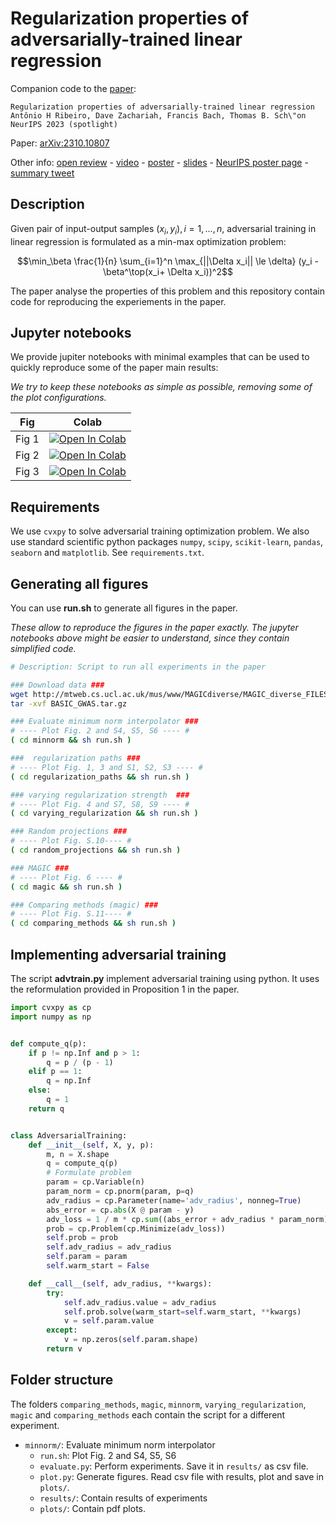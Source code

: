 # Regularization properties of adversarially-trained linear regression




Companion code to the [paper](https://arxiv.org/abs/2310.10807): 
```
Regularization properties of adversarially-trained linear regression
Antônio H Ribeiro, Dave Zachariah, Francis Bach, Thomas B. Sch\"on
NeurIPS 2023 (spotlight)
```

Paper: [arXiv:2310.10807](https://arxiv.org/abs/2310.10807)

Other info:
[open review](https://openreview.net/forum?id=K8gLHZIgVW) - 
[video](https://recorder-v3.slideslive.com/?share=86229&s=006e4a99-1e12-463e-b7f1-6767feb64b7e) - 
[poster](https://antonior92.github.io/pdfs/posters/2023-Neurips.pdf) - 
[slides](https://antonior92.github.io/pdfs/slides/2023-NeurIPS.pdf) -
[NeurIPS poster page](https://nips.cc/virtual/2023/poster/72028) -
[summary tweet](https://twitter.com/ahortaribeiro/status/1732429927784292772)


## Description

Given pair of input-output samples $(x_i, y_i), i = 1, \dots, n$, adversarial training in linear regression is 
formulated as  a min-max optimization problem:

$$\min_\beta \frac{1}{n} \sum_{i=1}^n \max_{||\Delta x_i|| \le \delta} (y_i - \beta^\top(x_i+ \Delta x_i))^2$$

The paper analyse the properties of this problem and this repository contain code for reproducing the experiements
in the paper.


## Jupyter notebooks
We provide jupiter notebooks with minimal examples that can be used to quickly reproduce some of the paper main results:

*We try to keep these notebooks as simple as possible, removing some of the plot configurations.*


| Fig   | Colab | 
| ----- | ---- |
| Fig 1 | [![Open In Colab](https://colab.research.google.com/assets/colab-badge.svg)](https://colab.research.google.com/github/antonior92/advtrain-linreg/blob/main/notebooks/fig1.ipynb) |
| Fig 2 | [![Open In Colab](https://colab.research.google.com/assets/colab-badge.svg)](https://colab.research.google.com/github/antonior92/advtrain-linreg/blob/main/notebooks/fig2.ipynb) |
| Fig 3 | [![Open In Colab](https://colab.research.google.com/assets/colab-badge.svg)](https://colab.research.google.com/github/antonior92/advtrain-linreg/blob/main/notebooks/fig3.ipynb) |


## Requirements

We use `cvxpy` to solve adversarial training optimization problem. We also use standard scientific python packages
`numpy`, `scipy`, `scikit-learn`, `pandas`, `seaborn` and `matplotlib`. See `requirements.txt`.

## Generating all figures


You can use **run.sh** to generate all figures in the paper.

*These allow to reproduce the figures in the paper exactly.
The jupyter notebooks above might be easier to understand, since they contain simplified code.*
```sh
# Description: Script to run all experiments in the paper

### Download data ###
wget http://mtweb.cs.ucl.ac.uk/mus/www/MAGICdiverse/MAGIC_diverse_FILES/BASIC_GWAS.tar.gz
tar -xvf BASIC_GWAS.tar.gz

### Evaluate minimum norm interpolator ###
# ---- Plot Fig. 2 and S4, S5, S6 ---- #
( cd minnorm && sh run.sh )

###  regularization paths ###
# ---- Plot Fig. 1, 3 and S1, S2, S3 ---- #
( cd regularization_paths && sh run.sh )

### varying regularization strength  ###
# ---- Plot Fig. 4 and S7, S8, S9 ---- #
( cd varying_regularization && sh run.sh )

### Random projections ###
# ---- Plot Fig. S.10---- #
( cd random_projections && sh run.sh )

### MAGIC ###
# ---- Plot Fig. 6 ---- #
( cd magic && sh run.sh )

### Comparing methods (magic) ###
# ---- Plot Fig. S.11---- #
( cd comparing_methods && sh run.sh )
```


## Implementing adversarial training


The script **advtrain.py** implement adversarial training using python. It uses the reformulation provided in Proposition 1 in the paper. 
```python
import cvxpy as cp
import numpy as np


def compute_q(p):
    if p != np.Inf and p > 1:
        q = p / (p - 1)
    elif p == 1:
        q = np.Inf
    else:
        q = 1
    return q


class AdversarialTraining:
    def __init__(self, X, y, p):
        m, n = X.shape
        q = compute_q(p)
        # Formulate problem
        param = cp.Variable(n)
        param_norm = cp.pnorm(param, p=q)
        adv_radius = cp.Parameter(name='adv_radius', nonneg=True)
        abs_error = cp.abs(X @ param - y)
        adv_loss = 1 / m * cp.sum((abs_error + adv_radius * param_norm) ** 2)
        prob = cp.Problem(cp.Minimize(adv_loss))
        self.prob = prob
        self.adv_radius = adv_radius
        self.param = param
        self.warm_start = False

    def __call__(self, adv_radius, **kwargs):
        try:
            self.adv_radius.value = adv_radius
            self.prob.solve(warm_start=self.warm_start, **kwargs)
            v = self.param.value
        except:
            v = np.zeros(self.param.shape)
        return v
```


## Folder structure

The folders `comparing_methods`, `magic`, `minnorm`, `varying_regularization`, `magic` and `comparing_methods`
each contain the script for a different experiment.

- `minnorm/`: Evaluate minimum norm interpolator 
  - `run.sh`: Plot Fig. 2 and S4, S5, S6
  - `evaluate.py`: Perform experiments. Save it in `results/` as csv file.
  - `plot.py`: Generate figures. Read csv file with results, plot and save in `plots/`.
  - `results/`: Contain results of experiments
  - `plots/`: Contain pdf plots.
